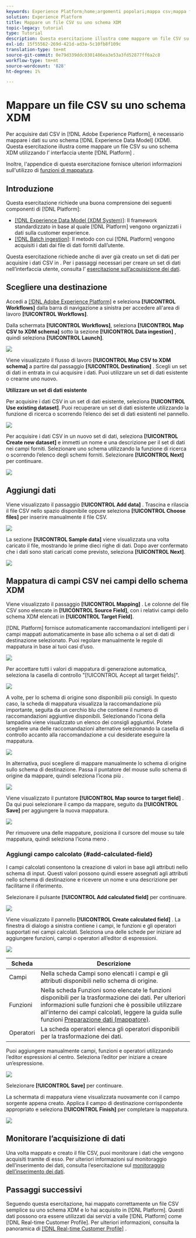 ```yaml
---
keywords: Experience Platform;home;argomenti popolari;mappa csv;mappa file csv;mappa file csv su xdm;mappa csv su xdm;guida ui;
solution: Experience Platform
title: Mappare un file CSV su uno schema XDM
topic-legacy: tutorial
type: Tutorial
description: Questa esercitazione illustra come mappare un file CSV su uno schema XDM utilizzando l'interfaccia utente di Adobe Experience Platform.
exl-id: 15f55562-269d-421d-ad3a-5c10fb8f109c
translation-type: tm+mt
source-git-commit: 0e79d339ddc0301486ea3e53a3fd52877ff6a2c8
workflow-type: tm+mt
source-wordcount: '828'
ht-degree: 1%

---
```


# Mappare un file CSV su uno schema XDM

Per acquisire dati CSV in [!DNL Adobe Experience Platform], è necessario mappare i dati su uno schema [!DNL Experience Data Model] (XDM). Questa esercitazione illustra come mappare un file CSV su uno schema XDM utilizzando l’ interfaccia utente [!DNL Platform] .

Inoltre, l&#39;appendice di questa esercitazione fornisce ulteriori informazioni sull&#39;utilizzo di [funzioni di mappatura](#mapping-functions).

## Introduzione

Questa esercitazione richiede una buona comprensione dei seguenti componenti di [!DNL Platform]:

- [[!DNL Experience Data Model (XDM System)]](../../xdm/home.md): Il framework standardizzato in base al quale  [!DNL Platform] vengono organizzati i dati sulla customer experience.
- [[!DNL Batch ingestion]](../batch-ingestion/overview.md): Il metodo con cui  [!DNL Platform] vengono acquisiti i dati dai file di dati forniti dall’utente.

Questa esercitazione richiede anche di aver già creato un set di dati per acquisire i dati CSV in . Per i passaggi necessari per creare un set di dati nell’interfaccia utente, consulta l’ [esercitazione sull’acquisizione dei dati](./ingest-batch-data.md).

## Scegliere una destinazione

Accedi a [[!DNL Adobe Experience Platform]](https://platform.adobe.com) e seleziona **[!UICONTROL Workflows]** dalla barra di navigazione a sinistra per accedere all&#39;area di lavoro **[!UICONTROL Workflows]**.

Dalla schermata **[!UICONTROL Workflows]**, seleziona **[!UICONTROL Map CSV to XDM schema]** sotto la sezione **[!UICONTROL Data ingestion]** , quindi seleziona **[!UICONTROL Launch]**.

![](../images/tutorials/map-a-csv-file/workflows.png)

Viene visualizzato il flusso di lavoro **[!UICONTROL Map CSV to XDM schema]** a partire dal passaggio **[!UICONTROL Destination]** . Scegli un set di dati in entrata in cui acquisire i dati. Puoi utilizzare un set di dati esistente o crearne uno nuovo.

**Utilizzare un set di dati esistente**

Per acquisire i dati CSV in un set di dati esistente, seleziona **[!UICONTROL Use existing dataset]**. Puoi recuperare un set di dati esistente utilizzando la funzione di ricerca o scorrendo l’elenco dei set di dati esistenti nel pannello.

![](../images/tutorials/map-a-csv-file/use-existing-dataset.png)

Per acquisire i dati CSV in un nuovo set di dati, seleziona **[!UICONTROL Create new dataset]** e immetti un nome e una descrizione per il set di dati nei campi forniti. Selezionare uno schema utilizzando la funzione di ricerca o scorrendo l’elenco degli schemi forniti. Selezionare **[!UICONTROL Next]** per continuare.

![](../images/tutorials/map-a-csv-file/create-new-dataset.png)

## Aggiungi dati

Viene visualizzato il passaggio **[!UICONTROL Add data]** . Trascina e rilascia il file CSV nello spazio disponibile oppure seleziona **[!UICONTROL Choose files]** per inserire manualmente il file CSV.

![](../images/tutorials/map-a-csv-file/add-data.png)

La sezione **[!UICONTROL Sample data]** viene visualizzata una volta caricato il file, mostrando le prime dieci righe di dati. Dopo aver confermato che i dati sono stati caricati come previsto, seleziona **[!UICONTROL Next]**.

![](../images/tutorials/map-a-csv-file/sample-data.png)

## Mappatura di campi CSV nei campi dello schema XDM

Viene visualizzato il passaggio **[!UICONTROL Mapping]** . Le colonne del file CSV sono elencate in **[!UICONTROL Source Field]**, con i relativi campi dello schema XDM elencati in **[!UICONTROL Target Field]**.

[!DNL Platform] fornisce automaticamente raccomandazioni intelligenti per i campi mappati automaticamente in base allo schema o al set di dati di destinazione selezionato. Puoi regolare manualmente le regole di mappatura in base ai tuoi casi d’uso.

![](../images/tutorials/map-a-csv-file/mapping-with-suggestions.png)

Per accettare tutti i valori di mappatura di generazione automatica, seleziona la casella di controllo &quot;[!UICONTROL Accept all target fields]&quot;.

![](../images/tutorials/map-a-csv-file/filled-mapping-with-suggestions.png)

A volte, per lo schema di origine sono disponibili più consigli. In questo caso, la scheda di mappatura visualizza la raccomandazione più importante, seguita da un cerchio blu che contiene il numero di raccomandazioni aggiuntive disponibili. Selezionando l’icona della lampadina viene visualizzato un elenco dei consigli aggiuntivi. Potete scegliere una delle raccomandazioni alternative selezionando la casella di controllo accanto alla raccomandazione a cui desiderate eseguire la mappatura.

![](../images/tutorials/map-a-csv-file/multiple-recommendations.png)

In alternativa, puoi scegliere di mappare manualmente lo schema di origine sullo schema di destinazione. Passa il puntatore del mouse sullo schema di origine da mappare, quindi seleziona l’icona più .

![](../images/tutorials/map-a-csv-file/mapping-with-suggestions-and-buttons.png)

Viene visualizzato il puntatore **[!UICONTROL Map source to target field]** . Da qui puoi selezionare il campo da mappare, seguito da **[!UICONTROL Save]** per aggiungere la nuova mappatura.

![](../images/tutorials/map-a-csv-file/manual-mapping.png)

Per rimuovere una delle mappature, posiziona il cursore del mouse su tale mappatura, quindi seleziona l’icona meno .

### Aggiungi campo calcolato {#add-calculated-field}

I campi calcolati consentono la creazione di valori in base agli attributi nello schema di input. Questi valori possono quindi essere assegnati agli attributi nello schema di destinazione e ricevere un nome e una descrizione per facilitarne il riferimento.

Selezionare il pulsante **[!UICONTROL Add calculated field]** per continuare.

![](../images/tutorials/map-a-csv-file/add-calculated-field.png)

Viene visualizzato il pannello **[!UICONTROL Create calculated field]** . La finestra di dialogo a sinistra contiene i campi, le funzioni e gli operatori supportati nei campi calcolati. Seleziona una delle schede per iniziare ad aggiungere funzioni, campi o operatori all’editor di espressioni.

![](../images/tutorials/map-a-csv-file/create-calculated-fields.png)

| Scheda | Descrizione |
| --------- | ----------- |
| Campi | Nella scheda Campi sono elencati i campi e gli attributi disponibili nello schema di origine. |
| Funzioni | Nella scheda Funzioni sono elencate le funzioni disponibili per la trasformazione dei dati. Per ulteriori informazioni sulle funzioni che è possibile utilizzare all&#39;interno dei campi calcolati, leggere la guida sulle funzioni [Preparazione dati (mappatore)](../../data-prep/functions.md). |
| Operatori | La scheda operatori elenca gli operatori disponibili per la trasformazione dei dati. |

Puoi aggiungere manualmente campi, funzioni e operatori utilizzando l’editor espressioni al centro. Seleziona l’editor per iniziare a creare un’espressione.

![](../images/tutorials/map-a-csv-file/create-calculated-field.png)

Selezionare **[!UICONTROL Save]** per continuare.

La schermata di mappatura viene visualizzata nuovamente con il campo sorgente appena creato. Applica il campo di destinazione corrispondente appropriato e seleziona **[!UICONTROL Finish]** per completare la mappatura.

![](../images/tutorials/map-a-csv-file/new-calculated-field.png)

## Monitorare l’acquisizione di dati

Una volta mappato e creato il file CSV, puoi monitorare i dati che vengono acquisiti tramite di esso. Per ulteriori informazioni sul monitoraggio dell’inserimento dei dati, consulta l’esercitazione sul [monitoraggio dell’inserimento dei dati](../../ingestion/quality/monitor-data-ingestion.md).

## Passaggi successivi

Seguendo questa esercitazione, hai mappato correttamente un file CSV semplice su uno schema XDM e lo hai acquisito in [!DNL Platform]. Questi dati possono ora essere utilizzati dai servizi a valle [!DNL Platform] come [!DNL Real-time Customer Profile]. Per ulteriori informazioni, consulta la panoramica di [[!DNL Real-time Customer Profile]](../../profile/home.md) .
